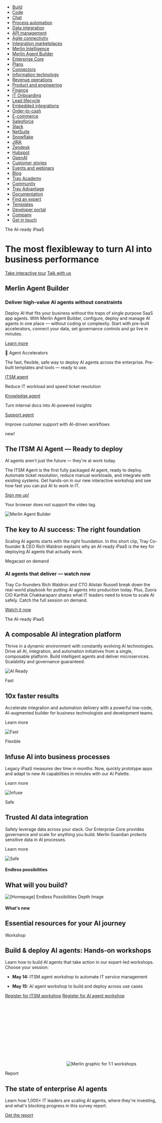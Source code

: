 - [Build](https://tray.ai/platform/build)
- [Code](https://tray.ai/platform/code)
- [Chat](https://tray.ai/platform/chat)
- [Process automation](https://tray.ai/platform/process-automation)
- [Data integration](https://tray.ai/platform/data-integration)
- [API management](https://tray.ai/platform/api-management)
- [Agile connectivity](https://tray.ai/platform/agile-connectivity)
- [Integration marketplaces](https://tray.ai/platform/integration-marketplaces)
- [Merlin Intelligence](https://tray.ai/platform/merlin-intelligence)
- [Merlin Agent Builder](https://tray.ai/platform/merlin-agent-builder)
- [Enterprise Core](https://tray.ai/platform/enterprise-core)
- [Plans](https://tray.ai/packages)
- [Connectors](https://tray.ai/connectors)
- [Information technology](https://tray.ai/solutions/team/it)
- [Revenue operations](https://tray.ai/solutions/team/revops)
- [Product and engineering](https://tray.ai/solutions/team/product)
- [Finance](https://tray.ai/solutions/team/finance)
- [IT Onboarding](https://tray.ai/solutions/use-case/it-onboarding)
- [Lead lifecycle](https://tray.ai/solutions/use-case/lead-lifecycle)
- [Embedded integrations](https://tray.ai/solutions/use-case/embedded-integrations)
- [Order-to-cash](https://tray.ai/solutions/use-case/order-to-cash)
- [E-commerce](https://tray.ai/solutions/use-case/ecommerce)
- [Salesforce](https://tray.ai/solutions/app/salesforce)
- [Slack](https://tray.ai/solutions/app/slack)
- [NetSuite](https://tray.ai/solutions/app/netsuite)
- [Snowflake](https://tray.ai/solutions/app/snowflake)
- [JIRA](https://tray.ai/solutions/app/jira)
- [Zendesk](https://tray.ai/solutions/app/zendesk)
- [Hubspot](https://tray.ai/solutions/app/hubspot)
- [OpenAI](https://tray.ai/solutions/app/openai)
- [Customer stories](https://tray.ai/resources/learn/customer-stories)
- [Events and webinars](https://tray.ai/resources/learn/events)
- [Blog](https://tray.ai/resources/learn/blog)
- [Tray Academy](https://tray.ai/resources/learn/tray-academy)
- [Community](https://tray.ai/resources/learn/community)
- [Tray Advantage](https://tray.ai/resources/success/advantage)
- [Documentation](https://tray.ai/resources/success/docs)
- [Find an expert](https://tray.ai/resources/success/expert)
- [Templates](https://tray.ai/resources/success/templates)
- [Developer portal](https://tray.ai/resources/success/developer)
- [Company](https://tray.ai/company)
- [Get in touch](https://tray.ai/contact)

The AI-ready iPaaS

# The most flexibleway to turn AI into business performance

[Take interactive tour](https://tray.ai/demo) [Talk with us](https://tray.ai/contact)

## Merlin Agent Builder

### Deliver high-value AI agents without constraints

Deploy AI that fits your business without the traps of single purpose SaaS app agents. With Merlin Agent Builder, configure, deploy and manage AI agents in one place — without coding or complexity. Start with pre-built accelerators, connect your data, set governance controls and go live in minutes.

[Learn more](https://tray.ai/merlin/agent-builder)

🚀 Agent Accelerators

The fast, flexible, safe way to deploy AI agents across the enterprise. Pre-built templates and tools — ready to use.

[ITSM agent](https://tray.ai/merlin/agent-builder/itsm)

Reduce IT workload and speed ticket resolution

[Knowledge agent](https://tray.ai/merlin/agent-builder)

Turn internal docs into AI-powered insights

[Support agent](https://tray.ai/merlin/agent-builder)

Improve customer support with AI-driven workflows

new!

## The ITSM AI Agent — Ready to deploy

AI agents aren't just the future — they're at work today.

The ITSM Agent is the first fully packaged AI agent, ready to deploy. Automate ticket resolution, reduce manual workloads, and integrate with existing systems. Get hands-on in our new interactive workshop and see how fast you can put AI to work in IT.

[Sign me up!](https://tray.ai/itsm-ai-agent-workshop)

Your browser does not support the video tag.

![Merlin Agent Builder](https://tray.ai/_next/image?url=%2Fimages%2Fnew-megacast.png&w=3840&q=75)

## The key to AI success: The right foundation

Scaling AI agents starts with the right foundation. In this short clip, Tray Co-founder & CEO Rich Waldron explains why an AI-ready iPaaS is the key for deploying AI agents that actually work.

Megacast on demand

### AI agents that deliver — watch now

Tray Co-founders Rich Waldron and CTO Alistair Russell break down the real-world playbook for putting AI agents into production today. Plus, Zuora CIO Karthik Chakkarapani shares what IT leaders need to know to scale AI safely. Catch the full session on demand.

[Watch it now](https://tray.ai/events/deploy-ai-agents-merlin)

The AI-ready iPaaS

## A composable AI integration platform

Thrive in a dynamic environment with constantly evolving AI technologies. Drive all AI, integration, and automation initiatives from a single, composable platform. Build intelligent agents and deliver microservices. Scalability and governance guaranteed.

![AI Ready](https://tray.ai/svg/trayiai-creative_ai-ready.svg)

Fast

## 10x faster results

Accelerate integration and automation delivery with a powerful low-code, AI-augmented builder for business technologists and development teams.

Learn more

![Fast](https://tray.ai/svg/trayiai-creative_fast.svg)

Flexible

## Infuse AI into business processes

Legacy iPaaS measures dev time in months. Now, quickly prototype apps and adapt to new AI capabilities in minutes with our AI Palette.

Learn more

![Infuse](https://tray.ai/svg/trayiai-creative_infuse.svg)

Safe

## Trusted AI data integration

Safely leverage data across your stack. Our Enterprise Core provides governance and scale for anything you build. Merlin Guardian protects sensitive data in AI processes.

Learn more

![Safe](https://tray.ai/svg/trayiai-creative_safe.svg)

#### Endless possibilities

## **What will you build?**

![[Homepage] Endless Possibilities Depth Image](https://images.ctfassets.net/7rbn0raz0t75/pGgXijyL7fT4evErQF1pQ/a36fbc09579bf01ee68477f48ecee942/endless-possibilities_creative.png?w=3840&q=100)

#### What's new

## **Essential resources for your AI journey**

Workshop

## **Build & deploy AI agents:** **Hands-on workshops**

Learn how to build AI agents that take action in our expert-led workshops. Choose your session:

- **May 14:** ITSM agent workshop to automate IT service management

- **May 15:** AI agent workshop to build and deploy across use cases


[Register for ITSM workshop](https://tray.ai/itsm-ai-agent-workshop) [Register for AI agent workshop](https://tray.ai/build-your-own-ai-agent)

![](data:image/svg+xml,%3csvg%20xmlns=%27http://www.w3.org/2000/svg%27%20version=%271.1%27%20width=%27202%27%20height=%27206%27/%3e)![Merlin graphic for 1:1 workshops](https://images.ctfassets.net/7rbn0raz0t75/1kSGq4SNMzjTflFxJ30KsN/18d0e2a77c451b35ddeda24433756ebc/merlin_workshop.svg?w=640&q=100)

Report

## **The state of enterprise AI agents**

Learn how 1,000+ IT leaders are scaling AI agents, where they're investing, and what's blocking progress in this survey report.

[Get the report](https://tray.ai/enterprise-ai-agent-survey-report)

![](data:image/svg+xml,%3csvg%20xmlns=%27http://www.w3.org/2000/svg%27%20version=%271.1%27%20width=%271388%27%20height=%271388%27/%3e)![report_state-of-ai-agents_web-promo](https://images.ctfassets.net/7rbn0raz0t75/p6bqoYeZK7bnchtGFMEYE/fb44dffcf8cb48cf690646d5a41526b9/report_state-of-ai-agents_web-promo.svg?w=3840&q=100)

Gartner Report

## AI is moving fast

33% of enterprise software will include agentic AI by 2028. Get Gartner's report to prepare your organization today.

[Read the report](https://tray.ai/report/gartner-trends-agentic-ai)

![gartner-agentic-ai_homepage-creative](https://images.ctfassets.net/7rbn0raz0t75/2zpjoG7DCq8EMWUvOS4iwi/8952f9544292fbeccfc5f4429536250c/gartner-agentic-ai_homepage-creative.png?w=3840&q=100)

Industry Event

![](data:image/svg+xml,%3csvg%20xmlns=%27http://www.w3.org/2000/svg%27%20version=%271.1%27%20width=%27103%27%20height=%2725%27/%3e)![Gartner - White LOGO [svg]](https://images.ctfassets.net/7rbn0raz0t75/7rzZKWAAWyozDtYnD1onzR/f9df3903d6b784e23715131993b02498/gartner-white.svg?w=256&q=100)

## Gartner Application Innovation Summit

See real-world AI agents in action. Visit Booth #221 and join our live session June 4 at 10:30 AM.

[Learn more](https://tray.ai/events/gartner-application-summit-2025)

![web-creative las-vegas gartner-apps-summit](https://images.ctfassets.net/7rbn0raz0t75/4CWxWqFTXVKuMieK8ObTqS/29ccf07ff8f078ce4a0fbb1a82ab48e1/web-creative_las-vegas_gartner-apps-summit.png?w=3840&q=100)

#### Stay Ahead

## **Business value that wins**

![](data:image/svg+xml,%3csvg%20xmlns=%27http://www.w3.org/2000/svg%27%20version=%271.1%27%20width=%27458%27%20height=%2759%27/%3e)![Auctane](https://images.ctfassets.net/7rbn0raz0t75/3dQvCGPtVawvrh7qSCcT9x/50fcf0602865c74430425258f9ef9ad0/Auctane.svg?w=1080&q=100)

356%

**ROI** achieved

![](data:image/svg+xml,%3csvg%20xmlns=%27http://www.w3.org/2000/svg%27%20version=%271.1%27%20width=%27160%27%20height=%2757%27/%3e)![logo-cisco fixed width container 1](https://images.ctfassets.net/7rbn0raz0t75/4ZhBpiZkbv9eZkA0120hIP/56cfd8db12911ffb13ae8722febac15e/logo-ibm_fixed_width_container_1.svg?w=384&q=100)

700+

**integrations** for over 1 million customers

![](data:image/svg+xml,%3csvg%20xmlns=%27http://www.w3.org/2000/svg%27%20version=%271.1%27%20width=%27200%27%20height=%2757%27/%3e)![logo-ibm fixed width container](https://images.ctfassets.net/7rbn0raz0t75/6OJItRBM6oOjkujy0hxYWV/d5219f280c832a1736497e1c00937ec1/logo-ibm_fixed_width_container.svg?w=640&q=100)

95%

boost in **data delivery** and reporting

![](data:image/svg+xml,%3csvg%20xmlns=%27http://www.w3.org/2000/svg%27%20version=%271.1%27%20width=%27203%27%20height=%2750%27/%3e)![netapp logo](https://images.ctfassets.net/7rbn0raz0t75/3vpksH61b9jyFGSJFjSulE/b24072bc05e886d2080df114050c725b/logo-netapp.svg?w=640&q=100)

90

**integrations** across 60+ apps

We use cookies to provide and improve our services

[Cookie Policy](https://tray.ai/cookies) Accept & Close

[iframe](https://www.google.com/recaptcha/api2/anchor?ar=1&k=6Lfy4sYqAAAAADPZL-dvxbNAc9GDVNVlvksgfnm7&co=aHR0cHM6Ly90cmF5LmFpOjQ0Mw..&hl=en&v=Hi8UmRMnhdOBM3IuViTkapUP&size=invisible&cb=lzs548ck9x08)